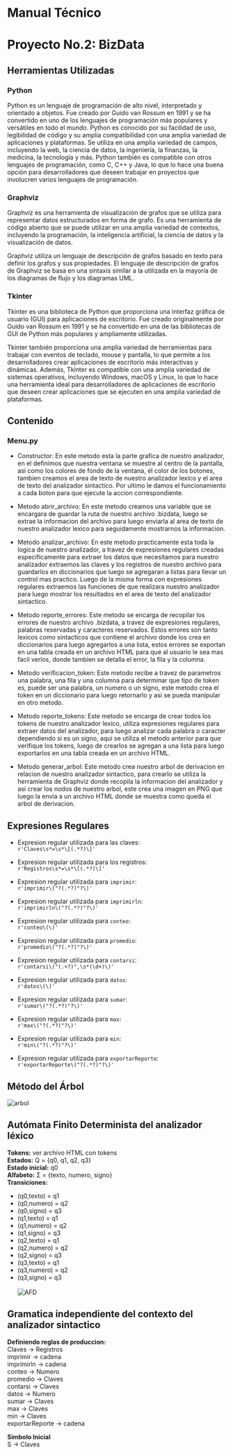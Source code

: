# Manual Técnico
# Proyecto No.2: BizData
## Herramientas Utilizadas
### Python
Python es un lenguaje de programación de alto nivel, interpretado y orientado a objetos. Fue creado por Guido van Rossum en 1991 y se ha convertido en uno de los lenguajes de programación más populares y versátiles en todo el mundo. Python es conocido por su facilidad de uso, legibilidad de código y su amplia compatibilidad con una amplia variedad de aplicaciones y plataformas. Se utiliza en una amplia variedad de campos, incluyendo la web, la ciencia de datos, la ingeniería, la finanzas, la medicina, la tecnología y más. Python también es compatible con otros lenguajes de programación, como C, C++ y Java, lo que lo hace una buena opción para desarrolladores que deseen trabajar en proyectos que involucren varios lenguajes de programación.

### Graphviz
Graphviz es una herramienta de visualización de grafos que se utiliza para representar datos estructurados en forma de grafo. Es una herramienta de código abierto que se puede utilizar en una amplia variedad de contextos, incluyendo la programación, la inteligencia artificial, la ciencia de datos y la visualización de datos.

Graphviz utiliza un lenguaje de descripción de grafos basado en texto para definir los grafos y sus propiedades. El lenguaje de descripción de grafos de Graphviz se basa en una sintaxis similar a la utilizada en la mayoría de los diagramas de flujo y los diagramas UML.

### Tkinter
Tkinter es una biblioteca de Python que proporciona una interfaz gráfica de usuario (GUI) para aplicaciones de escritorio. Fue creado originalmente por Guido van Rossum en 1991 y se ha convertido en una de las bibliotecas de GUI de Python más populares y ampliamente utilizadas.

Tkinter también proporciona una amplia variedad de herramientas para trabajar con eventos de teclado, mouse y pantalla, lo que permite a los desarrolladores crear aplicaciones de escritorio más interactivas y dinámicas. Además, Tkinter es compatible con una amplia variedad de sistemas operativos, incluyendo Windows, macOS y Linux, lo que lo hace una herramienta ideal para desarrolladores de aplicaciones de escritorio que deseen crear aplicaciones que se ejecuten en una amplia variedad de plataformas.

## Contenido
### Menu.py
* Constructor: En este metodo esta la parte grafica de nuestro analizador, en el definimos que nuestra ventana se muestre al centro de la pantalla, asi como los colores de fondo de la ventana, el color de los botones, tambien creamos el area de texto de nuestro analizador lexico y el area de texto del analizador sintactico. Por ultimo le damos el funcionamiento a cada boton para que ejecute la accion correspondiente.

* Metodo abrir_archivo: En este metodo creamos una variable que se encargara de guardar la ruta de nuestro archivo .bizdata, luego se extrae la informacion del archivo para luego enviarla al area de texto de nuestro analizador lexico para seguidamente mostrarnos la informacion.

* Metodo analizar_archivo: En este metodo practicamente esta toda la logica de nuestro analizador, a travez de expresiones regulares creadas especificamente para extraer los datos que necesitamos para nuestro analizador extraemos las claves y los registros de nuestro archivo para guardarlos en diccionarios que luego se agregaran a listas para llevar un control mas practico. Luego de la misma forma con expresiones regulares extraemos las funciones de que realizara nuestro analizador para luego mostrar los resultados en el area de texto del analizador sintactico.

* Metodo reporte_errores: Este metodo se encarga de recopilar los errores de nuestro archivo .bizdata, a travez de expresiones regulares, palabras reservadas y caracteres reservados. Estos errores son tanto lexicos como sintacticos que contiene el archivo donde los crea en diccionarios para luego agregarlos a una lista, estos errores se exportan en una tabla creada en un archivo HTML para que al usuario le sea mas facil verlos, donde tambien se detalla el error, la fila y la columna.

* Metodo verificacion_token: Este metodo recibe a travez de parametros una palabra, una fila y una columna para determinar que tipo de token es, puede ser una palabra, un numero o un signo, este metodo crea el token en un diccionario para luego retornarlo y asi se pueda manipular en otro metodo.

* Metodo reporte_tokens: Este metodo se encarga de crear todos los tokens de nuestro analizador lexico, utiliza expresiones regulares para extraer datos del analizador, para luego analizar cada palabra o caracter dependiendo si es un signo, aqui se utiliza el metodo anterior para que verifique los tokens, luego de crearlos se agregan a una lista para luego exportarlos en una tabla creada en un archivo HTML.

* Metodo generar_arbol: Este metodo crea nuestro arbol de derivacion en relacion de nuestro analizador sintactico, para crearlo se utiliza la herramienta de Graphviz donde recopila la informacion del analizador y asi crear los nodos de nuestro arbol, este crea una imagen en PNG que luego la envia a un archivo HTML donde se muestra como queda el arbol de derivacion.

## Expresiones Regulares
* Expresion regular utilizada para las claves:<br>
`r'Claves\s*=\s*\[(.*?)\]'`

* Expresion regular utilizada para los registros:<br>
`r'Registros\s*=\s*\[(.*?)\]'`

* Expresion regular utilizada para `imprimir`:<br>
`r'imprimir\("?(.*?)"?\)'`

* Expresion regular utilizada para `imprimirln`:<br>
`r'imprimirln\("?(.*?)"?\)'`

* Expresion regular utilizada para `conteo`:<br>
`r'conteo\(\)'`

* Expresion regular utilizada para `promedio`:<br>
`r'promedio\("?(.*?)"?\)'`

* Expresion regular utilizada para `contarsi`:<br>
`r'contarsi\("(.+?)",\s*(\d+)\)'`

* Expresion regular utilizada para `datos`:<br>
`r'datos\(\)'`

* Expresion regular utilizada para `sumar`:<br>
`r'sumar\("?(.*?)"?\)'`

* Expresion regular utilizada para `max`:<br>
`r'max\("?(.*?)"?\)'`

* Expresion regular utilizada para `min`:<br>
`r'min\("?(.*?)"?\)'`

* Expresion regular utilizada para `exportarReporte`:<br>
`r'exportarReporte\("?(.*?)"?\)'`

## Método del Árbol
![arbol](/Documentacion/Imagenes/arbol.dot.png)

## Autómata Finito Determinista del analizador léxico
**Tokens:** ver archivo HTML con tokens<br>
**Estados:** Q = {q0, q1, q2, q3}<br>
**Estado inicial:** q0<br>
**Alfabeto:** Σ = {texto, numero, signo}<br>
**Transiciones:**
* (q0,texto) = q1
* (q0,numero) = q2
* (q0,signo) = q3
* (q1,texto) = q1
* (q1,numero) = q2
* (q1,signo) = q3
* (q2,texto) = q1
* (q2,numero) = q2
* (q2,signo) = q3
* (q3,texto) = q1
* (q3,numero) = q2
* (q3,signo) = q3<br><br>
![AFD](/Documentacion/Imagenes/AFD.JPG)

## Gramatica independiente del contexto del analizador sintactico
**Definiendo reglas de produccion:**<br>
Claves -> Registros<br>
imprimir -> cadena<br>
imprimirln -> cadena<br>
conteo -> Numero<br>
promedio -> Claves<br>
contarsi -> Claves<br>
datos -> Numero<br>
sumar -> Claves<br>
max -> Claves<br>
min -> Claves<br>
exportarReporte -> cadena<br>

**Simbolo Inicial**<br>
S -> Claves<br>